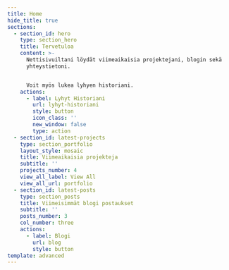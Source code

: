 ```yaml
---
title: Home
hide_title: true
sections:
  - section_id: hero
    type: section_hero
    title: Tervetuloa
    content: >-
      Nettisivuiltani löydät viimeaikaisia projektejani, blogin sekä
      yhteystietoni.


      Voit myös lukea lyhyen historiani.
    actions:
      - label: Lyhyt Historiani
        url: lyhyt-historiani
        style: button
        icon_class: ''
        new_window: false
        type: action
  - section_id: latest-projects
    type: section_portfolio
    layout_style: mosaic
    title: Viimeaikaisia projekteja
    subtitle: ''
    projects_number: 4
    view_all_label: View All
    view_all_url: portfolio
  - section_id: latest-posts
    type: section_posts
    title: Viimeisimmät blogi postaukset
    subtitle: ''
    posts_number: 3
    col_number: three
    actions:
      - label: Blogi
        url: blog
        style: button
template: advanced
---
```

